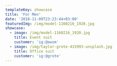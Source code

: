 ```yaml
---
templateKey: showcase
title: 'For Men'
date: '2018-11-09T23:23:44+03:00'
featuredImg: /img/model-1160216_1920.jpg
showcase:
  - image: /img/model-1160216_1920.jpg
    title: Event suit
    customer: 'ig:@awsm'
  - image: /img/taylor-grote-415993-unsplash.jpg
    title: Office suit
    customer: 'ig:@grote'
---
```


